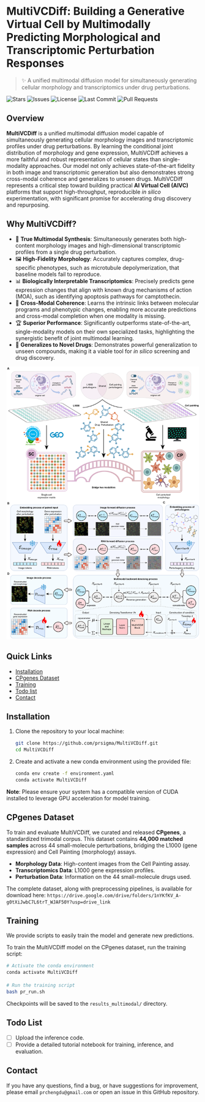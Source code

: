 # MultiVCDiff: Building a Generative Virtual Cell by Multimodally Predicting Morphological and Transcriptomic Perturbation Responses

> ✨ A unified multimodal diffusion model for simultaneously generating cellular morphology and transcriptomics under drug perturbations.

![Stars](https://img.shields.io/github/stars/prsigma/MultiVCDiff?style=flat-square&color=yellow)
![Issues](https://img.shields.io/github/issues-raw/prsigma/MultiVCDiff?label=issues&style=flat-square&color=green)
![License](https://img.shields.io/github/license/prsigma/MultiVCDiff?style=flat-square&color=yellowgreen)
![Last Commit](https://img.shields.io/github/last-commit/prsigma/MultiVCDiff?label=last%20commit&style=flat-square&color=yellowgreen)
![Pull Requests](https://img.shields.io/github/issues-pr/prsigma/MultiVCDiff?label=pull%20requests&style=flat-square&color=green)

## Overview

**MultiVCDiff** is a unified multimodal diffusion model capable of simultaneously generating cellular morphology images and transcriptomic profiles under drug perturbations. By learning the conditional joint distribution of morphology and gene expression, MultiVCDiff achieves a more faithful and robust representation of cellular states than single-modality approaches. Our model not only achieves state-of-the-art fidelity in both image and transcriptomic generation but also demonstrates strong cross-modal coherence and generalizes to unseen drugs. MultiVCDiff represents a critical step toward building practical **AI Virtual Cell (AIVC)** platforms that support high-throughput, reproducible *in silico* experimentation, with significant promise for accelerating drug discovery and repurposing.

## Why MultiVCDiff?

  - 🧬 **True Multimodal Synthesis**: Simultaneously generates both high-content morphology images and high-dimensional transcriptomic profiles from a single drug perturbation.
  - 🖼️ **High-Fidelity Morphology**: Accurately captures complex, drug-specific phenotypes, such as microtubule depolymerization, that baseline models fail to reproduce.
  - 📊 **Biologically Interpretable Transcriptomics**: Precisely predicts gene expression changes that align with known drug mechanisms of action (MOA), such as identifying apoptosis pathways for camptothecin.
  - 🔗 **Cross-Modal Coherence**: Learns the intrinsic links between molecular programs and phenotypic changes, enabling more accurate predictions and cross-modal completion when one modality is missing.
  - 🏆 **Superior Performance**: Significantly outperforms state-of-the-art, single-modality models on their own specialized tasks, highlighting the synergistic benefit of joint multimodal learning.
  - 💊 **Generalizes to Novel Drugs**: Demonstrates powerful generalization to unseen compounds, making it a viable tool for *in silico* screening and drug discovery.

![alt text](image.png)

## Quick Links

- [Installation](#installation)
- [CPgenes Dataset](#cpgenes-dataset)
- [Training](#training)
- [Todo list](#todo-list)
- [Contact](#contact)


## Installation

1.  Clone the repository to your local machine:

    ```bash
    git clone https://github.com/prsigma/MultiVCDiff.git
    cd MultiVCDiff
    ```

2.  Create and activate a new conda environment using the provided file:

    ```bash
    conda env create -f environment.yaml
    conda activate MultiVCDiff
    ```

**Note**: Please ensure your system has a compatible version of CUDA installed to leverage GPU acceleration for model training.

## CPgenes Dataset

To train and evaluate MultiVCDiff, we curated and released **CPgenes**, a standardized trimodal corpus. This dataset contains **44,000 matched samples** across 44 small-molecule perturbations, bridging the L1000 (gene expression) and Cell Painting (morphology) assays.

  - **Morphology Data**: High-content images from the Cell Painting assay.
  - **Transcriptomics Data**: L1000 gene expression profiles.
  - **Perturbation Data**: Information on the 44 small-molecule drugs used.

The complete dataset, along with preprocessing pipelines, is available for download here: `https://drive.google.com/drive/folders/1nYKfKV_A-g0tXiJwbC7L6trT_WJAF50Y?usp=drive_link`

## Training

We provide scripts to easily train the model and generate new predictions.

To train the MultiVCDiff model on the CPgenes dataset, run the training script:

```bash
# Activate the conda environment
conda activate MultiVCDiff

# Run the training script
bash pr_run.sh
```

Checkpoints will be saved to the `results_multimodal/` directory.

## Todo List

  - [ ] Upload the inference code.
  - [ ] Provide a detailed tutorial notebook for training, inference, and evaluation.

## Contact

If you have any questions, find a bug, or have suggestions for improvement, please email `prchengdu@gmail.com` or open an issue in this GitHub repository.